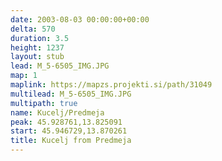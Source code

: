 ```yaml
---
date: 2003-08-03 00:00:00+00:00
delta: 570
duration: 3.5
height: 1237
layout: stub
lead: M_5-6505_IMG.JPG
map: 1
maplink: https://mapzs.projekti.si/path/31049
multilead: M_5-6505_IMG.JPG
multipath: true
name: Kucelj/Predmeja
peak: 45.928761,13.825091
start: 45.946729,13.870261
title: Kucelj from Predmeja
---
```

